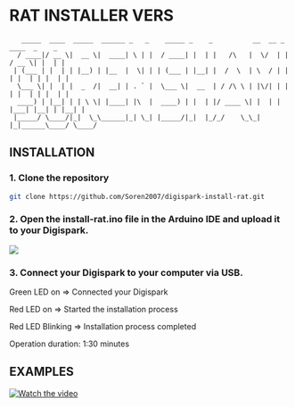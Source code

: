 # RAT INSTALLER VERS

```
   _____  ____  _____  ______ _   _    _____ _    _          __  __ _      ____  _    _ 
  / ____|/ __ \|  __ \|  ____| \ | |  / ____| |  | |   /\   |  \/  | |    / __ \| |  | |
 | (___ | |  | | |__) | |__  |  \| | | (___ | |__| |  /  \  | \  / | |   | |  | | |  | |
  \___ \| |  | |  _  /|  __| | . ` |  \___ \|  __  | / /\ \ | |\/| | |   | |  | | |  | |
  ____) | |__| | | \ \| |____| |\  |  ____) | |  | |/ ____ \| |  | | |___| |__| | |__| |
 |_____/ \____/|_|  \_\______|_| \_| |_____/|_|  |_/_/    \_\_|  |_|______\____/ \____/ 
```


## INSTALLATION

### 1. Clone the repository

```bash
git clone https://github.com/Soren2007/digispark-install-rat.git
```
### 2. Open the install-rat.ino file in the Arduino IDE and upload it to your Digispark.

![](https://github.com/Soren2007/digispark-rat-installer/blob/master/upload_code.gif)

### 3. Connect your Digispark to your computer via USB.

Green LED on => Connected your Digispark

Red LED on => Started the installation process

Red LED Blinking => Installation process completed

Operation duration: 1:30 minutes

## EXAMPLES

[![Watch the video](https://github.com/Soren2007/digispark-rat-installer/blob/master/image.jpg)](https://github.com/Soren2007/digispark-rat-installer/raw/refs/heads/master/Example.mp4)
